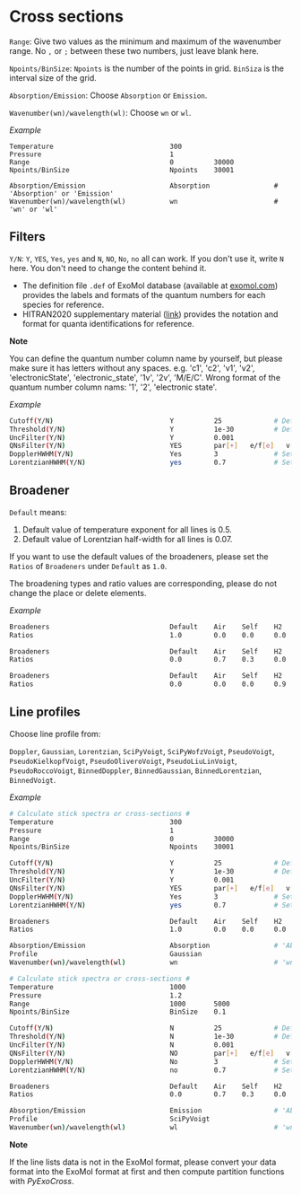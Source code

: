 Cross sections
==============

`Range`: Give two values as the minimum and maximum of the wavenumber range. No `,` or `;` between these two numbers, just leave blank here.

`Npoints/BinSize`: `Npoints` is the number of the points in grid. `BinSiza` is the interval size of the grid.

`Absorption/Emission`: Choose `Absorption` or `Emission`.

`Wavenumber(wn)/wavelength(wl)`: Choose `wn` or `wl`.

*Example*

```
Temperature                             300
Pressure                                1
Range                                   0          30000
Npoints/BinSize                         Npoints    30001

Absorption/Emission                     Absorption                # 'Absorption' or 'Emission'
Wavenumber(wn)/wavelength(wl)           wn                        # 'wn' or 'wl'
```

## **Filters**

`Y/N`: `Y`, `YES`, `Yes`, `yes` and `N`, `NO`, `No`, `no` all can work. If you don't use it, write `N` here. You don't need to change the content behind it.

* The definition file `.def` of ExoMol database (available at [exomol.com](https://www.exomol.com/)) provides the labels and formats of the quantum numbers for each species for reference.
* HITRAN2020 supplementary material ([link](https://hitran.org/media/refs/HITRAN_QN_formats.pdf)) provides the notation and format for quanta identifications for reference.

**Note**

You can define the quantum number column name by yourself, but please make sure it has letters without any spaces.
e.g. 'c1', 'c2', 'v1', 'v2', 'electronicState', 'electronic_state', '1v', '2v', 'M/E/C'.
Wrong format of the quantum number column nams: '1', '2', 'electronic state'.

*Example*

```bash
Cutoff(Y/N)                             Y          25             # Default value 25
Threshold(Y/N)                          Y          1e-30          # Default value 1e-30
UncFilter(Y/N)                          Y          0.001
QNsFilter(Y/N)                          YES        par[+]   e/f[e]   v[0,1,2,3]
DopplerHWHM(Y/N)                        Yes        3              # Set Doppler HWHM as a constant
LorentzianHWHM(Y/N)                     yes        0.7            # Set Lorentzian HWHM as a constant
```

## Broadener

`Default` means:

1. Default value of temperature exponent for all lines is 0.5.
2. Default value of Lorentzian half-width for all lines is 0.07.

If you want to use the default values of the broadeners, please set the `Ratios` of `Broadeners` under `Default` as `1.0`.

The broadening types and ratio values are corresponding, please do not change the place or delete elements.

*Example*

```bash
Broadeners                              Default    Air    Self    H2    He    CO2
Ratios                                  1.0        0.0    0.0     0.0   0.0   0.0
```

```bash
Broadeners                              Default    Air    Self    H2    He    CO2
Ratios                                  0.0        0.7    0.3     0.0   0.0   0.0
```

```bash
Broadeners                              Default    Air    Self    H2    He    CO2
Ratios                                  0.0        0.0    0.0     0.9   0.1   0.0
```

## Line profiles

Choose line profile from:

`Doppler`, `Gaussian`, `Lorentzian`, `SciPyVoigt`, `SciPyWofzVoigt`, `PseudoVoigt`, `PseudoKielkopfVoigt`, `PseudoOliveroVoigt`, `PseudoLiuLinVoigt`, `PseudoRoccoVoigt`, `BinnedDoppler`, `BinnedGaussian`, `BinnedLorentzian`, `BinnedVoigt`.

*Example*

```bash
# Calculate stick spectra or cross-sections #
Temperature                             300
Pressure                                1
Range                                   0          30000
Npoints/BinSize                         Npoints    30001

Cutoff(Y/N)                             Y          25             # Default value 25
Threshold(Y/N)                          Y          1e-30          # Default value 1e-30
UncFilter(Y/N)                          Y          0.001
QNsFilter(Y/N)                          YES        par[+]   e/f[e]   v[0,1,2,3]
DopplerHWHM(Y/N)                        Yes        3              # Set Doppler HWHM as a constant
LorentzianHWHM(Y/N)                     yes        0.7            # Set Lorentzian HWHM as a constant

Broadeners                              Default    Air    Self    H2    He    CO2
Ratios                                  1.0        0.0    0.0     0.0   0.0   0.0

Absorption/Emission                     Absorption                # 'Absorption' or 'Emission'
Profile                                 Gaussian
Wavenumber(wn)/wavelength(wl)           wn                        # 'wn' or 'wl'
```

```bash
# Calculate stick spectra or cross-sections #
Temperature                             1000
Pressure                                1.2
Range                                   1000       5000
Npoints/BinSize                         BinSize    0.1

Cutoff(Y/N)                             N          25             # Default value 25
Threshold(Y/N)                          N          1e-30          # Default value 1e-30
UncFilter(Y/N)                          N          0.001
QNsFilter(Y/N)                          NO         par[+]   e/f[e]   v[0,1,2,3]
DopplerHWHM(Y/N)                        No         3              # Set Doppler HWHM as a constant
LorentzianHWHM(Y/N)                     no         0.7            # Set Lorentzian HWHM as a constant

Broadeners                              Default    Air    Self    H2    He    CO2
Ratios                                  0.0        0.7    0.3     0.0   0.0   0.0

Absorption/Emission                     Emission                  # 'Absorption' or 'Emission'
Profile                                 SciPyVoigt
Wavenumber(wn)/wavelength(wl)           wl                        # 'wn' or 'wl'
```

**Note**

If the line lists data is not in the ExoMol format, please convert your data format into the ExoMol format at first and then compute partition functions with *PyExoCross*.
